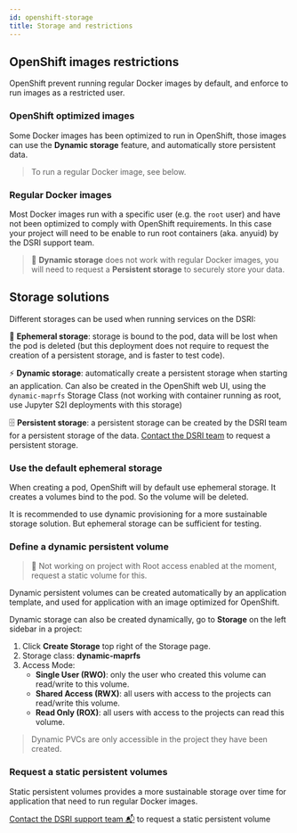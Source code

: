 ```yaml
---
id: openshift-storage
title: Storage and restrictions
---
```


## OpenShift images restrictions

OpenShift prevent running regular Docker images by default, and enforce to run images as a restricted user.

### OpenShift optimized images

Some Docker images has been optimized to run in OpenShift, those images can use the **Dynamic storage** feature, and automatically store persistent data.

> To run a regular Docker image, see below.

### Regular Docker images

Most Docker images run with a specific user (e.g. the `root` user) and have not been optimized to comply with OpenShift requirements. In this case your project will need to be enable to run root containers (aka. anyuid) by the DSRI support team.

> 🚫 **Dynamic storage** does not work with regular Docker images, you will need to request a **Persistent storage** to securely store your data.

## Storage solutions

Different storages can be used when running services on the DSRI:

🦋 **Ephemeral storage**: storage is bound to the pod, data will be lost when the pod is deleted (but this deployment does not require to request the creation of a persistent storage, and is faster to test code).

⚡ **Dynamic storage**:  automatically create a persistent storage when starting an application. Can also be created in the OpenShift web UI, using the `dynamic-maprfs` Storage Class (not working with container running as root, use Jupyter S2I deployments with this storage)

🗄️ **Persistent storage**:  a persistent storage can be created by the DSRI team for a persistent storage of the data. [Contact the DSRI team](/dsri-documentation/help) to request a persistent storage. 

### Use the default ephemeral storage

When creating a pod, OpenShift will by default use ephemeral storage. It creates a volumes bind to the pod. So the volume will be deleted.

It is recommended to use dynamic provisioning for a more sustainable storage solution. But ephemeral storage can be sufficient for testing.

### Define a dynamic persistent volume

> 🚫 Not working on project with Root access enabled at the moment, request a static volume for this.

Dynamic persistent volumes can be created automatically by an application template, and used for application with an image optimized for OpenShift.

Dynamic storage can also be created dynamically, go to **Storage** on the left sidebar in a project:

1. Click **Create Storage** top right of the Storage page.
2. Storage class: **dynamic-maprfs**
3. Access Mode:
   * **Single User (RWO)**: only the user who created this volume can read/write to this volume.
   * **Shared Access (RWX)**: all users with access to the projects can read/write this volume.
   * **Read Only (ROX)**: all users with access to the projects can read this volume.

> Dynamic PVCs are only accessible in the project they have been created.

### Request a static persistent volumes

Static persistent volumes provides a more sustainable storage over time for application that need to run regular Docker images.

[Contact the DSRI support team 📬](/dsri-documentation/help) to request a static persistent volume